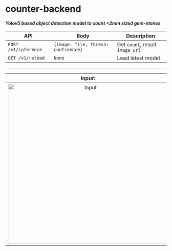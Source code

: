 # counter-backend

***Yolov5 based object detection model to count <2mm sized gem-stones***

|API|Body|Description|
|-|-|-|
|`POST /v1/inference`|`{image: file, thresh: confidence}`|Get `count`, result `image url`|
|`GET /v1/reload`|`None`|Load latest model|

---


***Input:***             |  ***Output:***
:-------------------------:|:-------------------------:
<img src="https://user-images.githubusercontent.com/48694206/157450493-33744303-df04-4009-a328-84f4dc0ca383.jpg" alt="Input" width="500">  |  <img src="https://user-images.githubusercontent.com/48694206/157450579-592a4892-ba28-46fb-84f4-02296e91d753.jpg" alt="Output" width="500">







